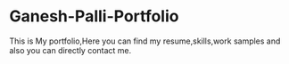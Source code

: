 # Ganesh-Palli-Portfolio
This is My  portfolio,Here you can find my resume,skills,work samples and also you can directly contact me.
